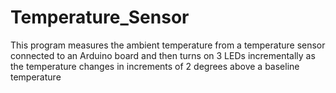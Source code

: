 Temperature_Sensor
==================
This program measures the ambient temperature from a temperature sensor connected to an Arduino board and then turns on 3 LEDs incrementally as the temperature changes in increments of 2 degrees above a baseline temperature
